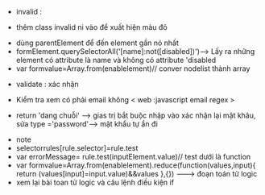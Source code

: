 + invalid :
- thêm class invalid ni vào để xuất hiện màu đỏ 
+ dùng parentElement để đến element gần nó nhất
+ formElement.querySelectorAll('[name]:not([disabled])')--> Lấy ra những element có attribute là name và không có attribute 'disabled
+ var formvalue=Array.from(enablelement)// conver nodelist thành array

- validate : xác nhận
+ Kiểm tra xem có phải email không < web :javascript email regex >
- return 'dang chuỗi' --> gias trị bắt buộc nhập vào xác nhận lại mật khâu, sửa type ='password'--> mật khẩu tự ẩn đi


+ note
 + selectorrules[rule.selector]=rule.test
 + var errorMessage= rule.test(inputElement.value)// test dưới là function
 + var formvalue=Array.from(enablelement).reduce(function(values,input){
      return (values[input]=input.value)&&values
   },{}) ---> đoạn toán tử logic
 + xem lại bài toan tử logic và câu lệnh điều kiện if